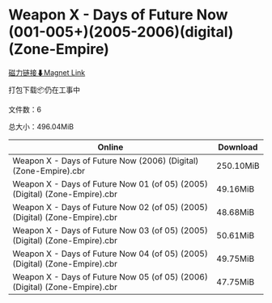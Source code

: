 # Weapon X - Days of Future Now (001-005+)(2005-2006)(digital)(Zone-Empire)

[磁力链接⬇Magnet Link](magnet:?xt=urn:btih:e00890aa92d2cef6c49fb8e30855b0185352d69a&dn=Weapon%20X%20-%20Days%20of%20Future%20Now%20%28001-005%2B%29%282005-2006%29%28digital%29%28Zone-Empire%29)

打包下载📦仍在工事中

文件数：6

总大小：496.04MiB

Online | Download
--- | ---
Weapon X - Days of Future Now (2006) (Digital) (Zone-Empire).cbr | 250.10MiB
Weapon X - Days of Future Now 01 (of 05) (2005) (Digital) (Zone-Empire).cbr | 49.16MiB
Weapon X - Days of Future Now 02 (of 05) (2005) (Digital) (Zone-Empire).cbr | 48.68MiB
Weapon X - Days of Future Now 03 (of 05) (2005) (Digital) (Zone-Empire).cbr | 50.61MiB
Weapon X - Days of Future Now 04 (of 05) (2005) (Digital) (Zone-Empire).cbr | 49.75MiB
Weapon X - Days of Future Now 05 (of 05) (2006) (Digital) (Zone-Empire).cbr | 47.75MiB
